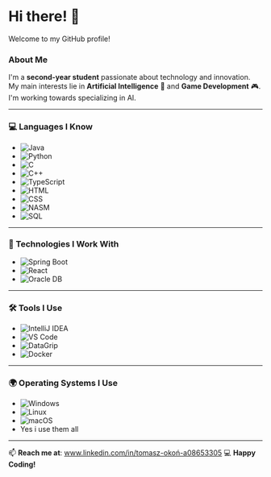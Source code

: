 # Hi there! 👋

Welcome to my GitHub profile! 

### About Me  
I'm a **second-year student** passionate about technology and innovation. My main interests lie in **Artificial Intelligence** 🤖 and **Game Development** 🎮. I'm working towards specializing in AI.

---

### 💻 Languages I Know  
- ![Java](https://img.shields.io/badge/Java-ED8B00?style=for-the-badge&logo=java&logoColor=white)  
- ![Python](https://img.shields.io/badge/Python-3776AB?style=for-the-badge&logo=python&logoColor=white)  
- ![C](https://img.shields.io/badge/C-00599C?style=for-the-badge&logo=c&logoColor=white)  
- ![C++](https://img.shields.io/badge/C++-00599C?style=for-the-badge&logo=cplusplus&logoColor=white)  
- ![TypeScript](https://img.shields.io/badge/TypeScript-3178C6?style=for-the-badge&logo=typescript&logoColor=white)  
- ![HTML](https://img.shields.io/badge/HTML5-E34F26?style=for-the-badge&logo=html5&logoColor=white)  
- ![CSS](https://img.shields.io/badge/CSS3-1572B6?style=for-the-badge&logo=css3&logoColor=white)  
- ![NASM](https://img.shields.io/badge/NASM-000000?style=for-the-badge&logo=assembly&logoColor=white)  
- ![SQL](https://img.shields.io/badge/SQL-336791?style=for-the-badge&logo=postgresql&logoColor=white)  

---

### 🚀 Technologies I Work With  
- ![Spring Boot](https://img.shields.io/badge/Spring_Boot-6DB33F?style=for-the-badge&logo=spring&logoColor=white)
- ![React](https://img.shields.io/badge/React-61DAFB?style=for-the-badge&logo=react&logoColor=black)
- ![Oracle DB](https://img.shields.io/badge/Oracle_DB-F80000?style=for-the-badge&logo=oracle&logoColor=white)

---

### 🛠️ Tools I Use  
- ![IntelliJ IDEA](https://img.shields.io/badge/IntelliJ%20IDEA-000000?style=for-the-badge&logo=intellij-idea&logoColor=white)  
- ![VS Code](https://img.shields.io/badge/Visual_Studio_Code-0078D4?style=for-the-badge&logo=visual-studio-code&logoColor=white)  
- ![DataGrip](https://img.shields.io/badge/DataGrip-000000?style=for-the-badge&logo=datagrip&logoColor=white)  
- ![Docker](https://img.shields.io/badge/Docker-2496ED?style=for-the-badge&logo=docker&logoColor=white)  

---

### 🌍 Operating Systems I Use  
- ![Windows](https://img.shields.io/badge/Windows-0078D6?style=for-the-badge&logo=windows&logoColor=white)  
- ![Linux](https://img.shields.io/badge/Linux-FCC624?style=for-the-badge&logo=linux&logoColor=black)  
- ![macOS](https://img.shields.io/badge/macOS-000000?style=for-the-badge&logo=apple&logoColor=white)
- Yes i use them all

---
📫 **Reach me at**: www.linkedin.com/in/tomasz-okoń-a08653305
💻 **Happy Coding!**
